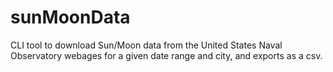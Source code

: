 # sunMoonData
CLI tool to download Sun/Moon data from the United States Naval Observatory webages for a given date 
range and city, and exports as a csv.
